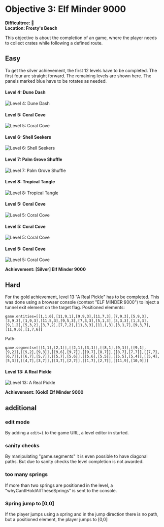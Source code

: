 # Objective 3: Elf Minder 9000

**Difficultree: 🎄**  
**Location: Frosty's Beach**

This objective is about the completion of an game, where the player needs to collect crates while following a defined route.

## Easy
To get the silver achievement, the first 12 levels have to be completed.
The first four are straight forward.
The remaining levels are shown here. The panels marked blue have to be rotates as needed.
#### Level 4: Dune Dash
![Level 4: Dune Dash](Level%204%20-%20Dune%20Dash.png) 
#### Level 5: Coral Cove
![Level 5: Coral Cove](Level%205%20-%20Coral%20Cove.png)
#### Level 6: Shell Seekers
![Level 6: Shell Seekers](Level%206%20-%20Shell%20Seekers.png)
#### Level 7: Palm Grove Shuffle
![Level 7: Palm Grove Shuffle](Level%207%20-%20Palm%20Grove%20Shuffle.png)
#### Level 8: Tropical Tangle
![Level 8: Tropical Tangle](Level%208%20-%20tropical%20Tangle.png)
#### Level 5: Coral Cove
![Level 5: Coral Cove](Level%205%20-%20Coral%20Cove.png)
#### Level 5: Coral Cove
![Level 5: Coral Cove](Level%205%20-%20Coral%20Cove.png)
#### Level 5: Coral Cove
![Level 5: Coral Cove](Level%205%20-%20Coral%20Cove.png)

**Achievement: [Silver] Elf Minder 9000**

## Hard
For the gold achievement, level 13 "A Real Pickle" has to be completed. This was done using a browser console (context "ELF MINDER 9000") to inject a tunnel exit element on the target flag.
Positioned elements:
```
game.entities=[[1,1,0],[11,9,1],[9,9,3],[11,7,3],[7,9,3],[5,9,3],[3,9,3],[1,9,3],[11,5,3],[9,5,3],[7,3,3],[5,1,3],[3,3,3],[1,3,3],[9,1,2],[5,3,2],[3,7,2],[7,7,2],[11,3,3],[11,1,3],[3,1,7],[9,3,7],[11,9,6],[1,7,6]]
```
Path:
```
game.segments=[[[1,1],[2,1]],[[2,1],[3,1]],[[8,1],[9,1]],[[9,1],[9,2]],[[9,2],[9,3]],[[9,6],[9,7]],[[9,7],[8,7]],[[8,7],[7,7]],[[7,7],[6,7]],[[6,7],[5,7]],[[5,7],[5,6]],[[5,6],[5,5]],[[5,5],[5,4]],[[5,4],[5,3]],[[4,7],[3,7]],[[3,7],[2,7]],[[1,7],[2,7]],[[11,9],[10,9]]]
```

#### Level 13: A Real Pickle
![Level 13: A Real Pickle](Level%2013%20-%20A%20Real%20Pickle.png)

**Achievement: [Gold] Elf Minder 9000**

## additional
### edit mode
By adding a `edit=1` to the game URL, a level editor in started.
### sanity checks
By manipulating "game.segments" it is even possible to have diagonal paths. But due to sanity checks the level completion is not awarded.
### too many springs
If more than two springs are positioned in the level, a "whyCantIHoldAllTheseSprings" is sent to the console.
### Spring jump to [0,0]
If the player jumps using a spring and in the jump direction there is no path, but a positioned element, the player jumps to [0,0]
<!--stackedit_data:
eyJoaXN0b3J5IjpbMTc3MDM5NTk2NCwtMTI2OTk4MzYxLC01Nz
U2Njg3ODMsLTIwMTE1MTk2NF19
-->